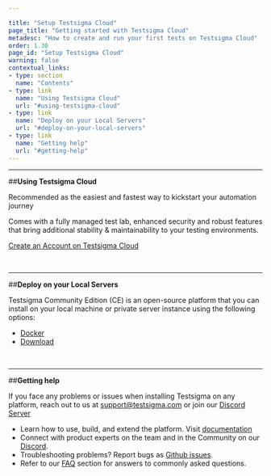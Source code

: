 ```yaml
---

title: "Setup Testsigma Cloud"
page_title: "Getting started with Testsigma Cloud"
metadesc: "How to create and run your first tests on Testsigma Cloud"
order: 1.30
page_id: "Setup Testsigma Cloud"
warning: false
contextual_links:
- type: section
  name: "Contents"
- type: link
  name: "Using Testsigma Cloud"
  url: "#using-testsigma-cloud"
- type: link
  name: "Deploy on your Local Servers"
  url: "#deploy-on-your-local-servers"
- type: link
  name: "Getting help"
  url: "#getting-help"
---
```



---
##**Using Testsigma Cloud**

Recommended as the easiest and fastest way to kickstart your automation journey

Comes with a fully managed test lab, enhanced security and robust features that bring additional stability & maintainability to your testing environments.

[Create an Account on Testsigma Cloud](https://testsigma.com/signup)

&emsp;

---
##**Deploy on your Local Servers**

Testsigma Community Edition (CE) is an open-source platform that you can install on your local machine or private server instance using the following options:

   * [Docker](https://testsigma.com/docs/getting-started/setup/docker/)
   * [Download](https://testsigma.com/docs/getting-started/setup/downloadable-package/)



&emsp;



---
##**Getting help**

If you face any problems or issues when installing Testsigma on any platform, reach out to us at <a href="mailto:support@testsigma.com">support@testsigma.com</a> or join our [Discord Server](https://discord.com/invite/5caWS7R6QX)

  * Learn how to use, build, and extend the platform. Visit [documentation](https://testsigma.com/docs/) 
  * Connect with product experts on the team and in the Community on our [Discord](https://discord.com/invite/5caWS7R6QX).
  * Troubleshooting problems? Report bugs as [Github issues](https://github.com/testsigmahq/testsigma/issues).
  * Refer to our [FAQ](https://testsigma.com/docs/getting-started/faqs/) section for answers to commonly asked questions.

